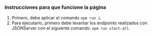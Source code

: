 ### Instrucciones para que funcione la página

1. Primero, debe aplicar el comando `npm run i`.
2. Para ejecutarlo, primero debe levantar los endpoints realizados con JSONServer con el siguiente comando: `npm run start-all`.
